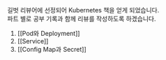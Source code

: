 길벗 리뷰어에 선정되어 Kubernetes 책을 얻게 되었습니다.   
파트 별로 공부 기록과 함께 리뷰를 작성하도록 하겠습니다.  

   
1. [[Pod와 Deployment]]
2. [[Service]]
3. [[Config Map과 Secret]]